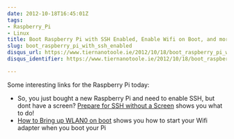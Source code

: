 ```yaml
---
date: 2012-10-18T16:45:01Z
tags:
- Raspberry_Pi
- Linux
title: Boot Raspberry Pi with SSH Enabled, Enable Wifi on Boot, and more
slug: boot_raspberry_pi_with_ssh_enabled
disqus_url: https://www.tiernanotoole.ie/2012/10/18/boot_raspberry_pi_with_ssh_enabled.html
disqus_identifier: https://www.tiernanotoole.ie/2012/10/18/boot_raspberry_pi_with_ssh_enabled.html

---
```

 Some interesting links for the Raspberry Pi today:

* So, you just bought a new Raspberry Pi and need to enable SSH, but dont have a screen? [Prepare for SSH without a Screen][1] shows you what to do!
* [How to Bring up WLAN0 on boot][2] shows you how to start your Wifi adapter when you boot your Pi


[1]:http://raspberrypi.stackexchange.com/questions/38/prepare-for-ssh-without-a-screen
[2]:http://raspberrypi.stackexchange.com/questions/3200/wifi-bring-wlan0-up-on-boot